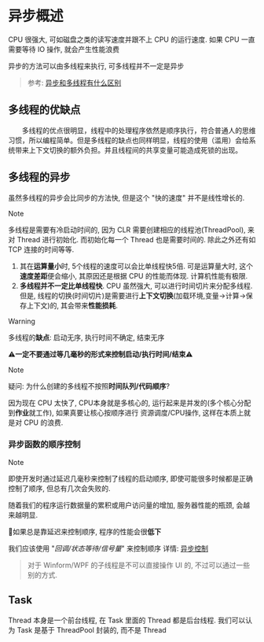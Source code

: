 # 异步概述

CPU 很强大, 可如磁盘之类的读写速度并跟不上 CPU 的运行速度. 如果 CPU 一直需要等待 IO 操作, 就会产生性能浪费

异步的方法可以由多线程来执行, 可多线程并不一定是异步

> 参考: [异步和多线程有什么区别](https://blog.csdn.net/qq_36936155/article/details/78991050)

## 多线程的优缺点

　　多线程的优点很明显，线程中的处理程序依然是顺序执行，符合普通人的思维习惯，所以编程简单。但是多线程的缺点也同样明显，线程的使用（滥用）会给系统带来上下文切换的额外负担。并且线程间的共享变量可能造成死锁的出现。

## 多线程的异步

虽然多线程的异步会比同步的方法快, 但是这个 "快的速度" 并不是线性增长的.
> [!NOTE]
>
> 多线程是需要有冷启动时间的, 因为 CLR 需要创建相应的线程池(ThreadPool), 来对 Thread 进行初始化.
> 而初始化每一个 Thread 也是需要时间的. 除此之外还有如 TCP 连接的时间等等.

1. 其在**运算量小**时, 5个线程的速度可以会比单线程快5倍. 可是运算量大时, 这个**速度差距**便会缩小, 其原因还是根据 CPU 的性能而体现. 计算机性能有极限.
2. **多线程并不一定比单线程快**. CPU 虽然强大, 可以进行时间切片来分配多线程. 但是, 线程的切换(时间切片)是需要进行**上下文切换**(加载环境,变量->计算->保存上下文)的, 其会带来**性能损耗**.

> [!WARNING]
>
> 多线程的**缺点**: 启动无序, 执行时间不确定, 结束无序
>
> ⚠️**一定不要通过等几毫秒的形式来控制启动/执行时间/结束**⚠️

> [!NOTE]
>
> 疑问: 为什么创建的多线程不按照**时间队列/代码顺序**?
>
> 因为现在 CPU 太快了, CPU本身就是多核心的, 运行起来是并发的(多个核心分配到**作业**就工作), 如果真要让核心按顺序进行 资源调度/CPU操作, 这样在本质上就是对 CPU 的浪费.

### 异步函数的顺序控制

> [!NOTE]
>
> 即使开发时通过延迟几毫秒来控制了线程的启动顺序, 即使可能很多时候都是正确控制了顺序, 但总有几次会失败的.
>
> 随着我们的程序运行数据量的累积或用户访问量的增加,
> 服务器性能的瓶颈, 会越来越明显.
>
> 🌟如果总是靠延迟来控制顺序, 程序的性能会很**低下**
>
> 我们应该使用 "*回调/状态等待/信号量*" 来控制顺序 详情: [异步控制](./C-Control-异步控制.md)

> 对于 Winform/WPF 的子线程是不可以直接操作 UI 的, 不过可以通过一些别的方式.

## Task

Thread 本身是一个前台线程, 在 Task 里面的 Thread 都是后台线程.
我们可以认为 Task 是基于 ThreadPool 封装的, 而不是 Thread
